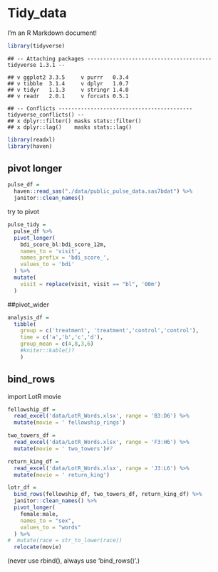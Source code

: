 Tidy\_data
================

I’m an R Markdown document!

``` r
library(tidyverse)
```

    ## -- Attaching packages --------------------------------------- tidyverse 1.3.1 --

    ## v ggplot2 3.3.5     v purrr   0.3.4
    ## v tibble  3.1.4     v dplyr   1.0.7
    ## v tidyr   1.1.3     v stringr 1.4.0
    ## v readr   2.0.1     v forcats 0.5.1

    ## -- Conflicts ------------------------------------------ tidyverse_conflicts() --
    ## x dplyr::filter() masks stats::filter()
    ## x dplyr::lag()    masks stats::lag()

``` r
library(readxl)
library(haven)
```

## pivot longer

``` r
pulse_df = 
  haven::read_sas("./data/public_pulse_data.sas7bdat") %>%
  janitor::clean_names()
```

try to pivot

``` r
pulse_tidy = 
  pulse_df %>%
  pivot_longer(
    bdi_score_bl:bdi_score_12m,
    names_to = 'visit',
    names_prefix = 'bdi_score_',
    values_to = 'bdi'
  ) %>%
  mutate(
    visit = replace(visit, visit == "bl", '00m')
  )
```

\#\#pivot\_wider

``` r
analysis_df =
  tibble(
    group = c('treatment', 'treatment','control','control'),
    time = c('a','b','c','d'),
    group_mean = c(4,8,3,6) 
    #kniter::kable()?
    )
```

## bind\_rows

import LotR movie

``` r
fellowship_df =
  read_excel('data/LotR_Words.xlsx', range = 'B3:D6') %>%
  mutate(movie = ' fellowship_rings')

two_towers_df =
  read_excel('data/LotR_Words.xlsx', range = 'F3:H6') %>%
  mutate(movie = ' two_towers')#?

return_king_df =
  read_excel('data/LotR_Words.xlsx', range = 'J3:L6') %>%
  mutate(movie = ' return_king')

lotr_df =
  bind_rows(fellowship_df, two_towers_df, return_king_df) %>%
  janitor::clean_names() %>%
  pivot_longer(
    female:male,
    names_to = "sex", 
    values_to = "words"
  ) %>%
#  mutate(race = str_to_lower(race))  
  relocate(movie)
```

(never use rbind(), always use ‘bind\_rows()’.)
